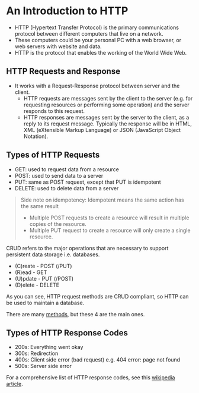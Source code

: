 # An Introduction to HTTP

- HTTP (Hypertext Transfer Protocol) is the primary communications protocol between different computers that live on a network.
- These computers could be your personal PC with a web browser, or web servers with website and data.
- HTTP is the protocol that enables the working of the World Wide Web.

## HTTP Requests and Response

- It works with a Request-Response protocol between server and the client.
  - HTTP requests are messages sent by the client to the server (e.g. for requesting resources or performing some operation) and the server responds to this request.
  - HTTP responses are messages sent by the server to the client, as a reply to its request message. Typically the response will be in HTML, XML (eXtensible Markup Language) or JSON (JavaScript Object Notation).

## Types of HTTP Requests

- GET: used to request data from a resource
- POST: used to send data to a server
- PUT: same as POST request, except that PUT is idempotent
- DELETE: used to delete data from a server

> Side note on idempotency: Idempotent means the same action has the same result
>
> - Multiple POST requests to create a resource will result in multiple copies of the resource.
> - Multiple PUT request to create a resource will only create a single resource.

CRUD refers to the major operations that are necessary to support persistent data storage i.e. databases.

- (C)reate - POST (/PUT)
- (R)ead - GET
- (U)pdate - PUT (/POST)
- (D)elete - DELETE

As you can see, HTTP request methods are CRUD compliant, so HTTP can be used to maintain a database.

There are many [methods](https://developer.mozilla.org/en-US/docs/Web/HTTP/Methods), but these 4 are the main ones.

## Types of HTTP Response Codes

- 200s: Everything went okay
- 300s: Redirection
- 400s: Client side error (bad request) e.g. 404 error: page not found
- 500s: Server side error

For a comprehensive list of HTTP response codes, see this [wikipedia article](https://en.wikipedia.org/wiki/List_of_HTTP_status_codes).
